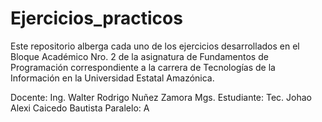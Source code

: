 # Ejercicios_practicos
Este repositorio alberga cada uno de los ejercicios desarrollados en el Bloque Académico Nro. 2 de la asignatura de Fundamentos de Programación correspondiente a la carrera de Tecnologías de la Información en la Universidad Estatal Amazónica.

Docente: Ing. Walter Rodrigo Nuñez Zamora Mgs.
Estudiante: Tec. Johao Alexi Caicedo Bautista
Paralelo: A
